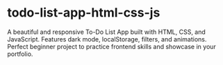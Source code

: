 # todo-list-app-html-css-js
A beautiful and responsive To-Do List App built with HTML, CSS, and JavaScript. Features dark mode, localStorage, filters, and animations. Perfect beginner project to practice frontend skills and showcase in your portfolio.
